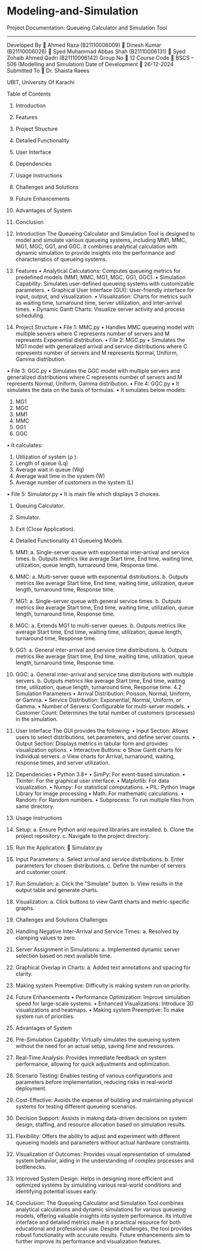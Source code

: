 # Modeling-and-Simulation

Project Documentation: Queueing Calculator and Simulation Tool 

________________________________________

Developed By
	Ahmed Raza (B21110006009)
	Dinesh Kumar (B21110006026)
	Syed Muhammad Abbas Shah (B21110006131)
	Syed Zohaib Ahmed Qadri (B21110006142)
Group No
	12
Course Code
	BSCS – 506 (Modelling and Simulation) 
Date of Development
	26-12-2024
Submitted To
	Dr. Shaista Raees

UBIT, University Of Karachi
 
Table of Contents
1.	Introduction
2.	Features
3.	Project Structure
4.	Detailed Functionality
5.	User Interface
6.	Dependencies
7.	Usage Instructions
8.	Challenges and Solutions
9.	Future Enhancements
10.	Advantages of System
11.	Conclusion














1. Introduction
The Queueing Calculator and Simulation Tool is designed to model and simulate various queueing systems, including MM1, MMC, MG1, MGC, GG1, and GGC. It combines analytical calculation with dynamic simulation to provide insights into the performance and characteristics of queueing systems.
2. Features
•	Analytical Calculations: Computes queueing metrics for predefined models (MM1, MMC, MG1, MGC, GG1, GGC).
•	Simulation Capability: Simulates user-defined queueing systems with customizable parameters.
•	Graphical User Interface (GUI): User-friendly interface for input, output, and visualization.
•	Visualization: Charts for metrics such as waiting time, turnaround time, server utilization, and inter-arrival times.
•	Dynamic Gantt Charts: Visualize server activity and process scheduling.
3. Project Structure
•	File 1: MMC.py 
•	Handles MMC queueing model with multiple servers where C represents number of servers and M represents Exponential distribution.
•	File 2: MGC.py 
•	Simulates the MG1 model with generalized arrival and service distributions where C represents number of servers and M represents Normal, Uniform, Gamma distribution.

•	File 3: GGC.py 
•	Simulates the GGC model with multiple servers and generalized distributions where C represents number of servers and M represents Normal, Uniform, Gamma distribution.
•	File 4: GGC.py 
•	It simulates the data on the basis of formulas.
•	It simulates below models:
1.	MG1
2.	MGC
3.	MM1
4.	MMC
5.	GG1
6.	GGC

•	It calculates:
1.	Utilization of system (ρ ).
2.	Length of queue (Lq)
3.	Average wait in queue (Wq)
4.	Average wait time in the system (W)
5.	Average number of customers in the system (L)

•	File 5: Simulator.py 
•	It is main file which displays 3 choices.
1.	Queuing Calculator.
2.	Simulator.
3.	Exit (Close Application).

4. Detailed Functionality
4.1 Queueing Models
1.	MM1:
a.	Single-server queue with exponential inter-arrival and service times.
b.	Outputs metrics like average Start time, End time, waiting time, utilization, queue length, turnaround time, Response time.
2.	MMC:
a.	Multi-server queue with exponential distributions.
b.	Outputs metrics like average Start time, End time, waiting time, utilization, queue length, turnaround time, Response time.
3.	MG1:
a.	Single-server queue with general service times.
b.	Outputs metrics like average Start time, End time, waiting time, utilization, queue length, turnaround time, Response time.
4.	MGC:
a.	Extends MG1 to multi-server queues.
b.	Outputs metrics like average Start time, End time, waiting time, utilization, queue length, turnaround time, Response time.
5.	GG1:
a.	General inter-arrival and service time distributions.
b.	Outputs metrics like average Start time, End time, waiting time, utilization, queue length, turnaround time, Response time.
6.	GGC:
a.	General inter-arrival and service time distributions with multiple servers.
b.	Outputs metrics like average Start time, End time, waiting time, utilization, queue length, turnaround time, Response time.
4.2 Simulation Parameters
•	Arrival Distribution: Poisson, Normal, Uniform, or Gamma.
•	Service Distribution: Exponential, Normal, Uniform, or Gamma.
•	Number of Servers: Configurable for multi-server models.
•	Customer Count: Determines the total number of customers (processes) in the simulation.
5. User Interface
The GUI provides the following:
•	Input Section: Allows users to select distributions, set parameters, and define server counts.
•	Output Section: Displays metrics in tabular form and provides visualization options.
•	Interactive Buttons: 
o	Show Gantt charts for individual servers.
o	View charts for Arrival, turnaround, waiting, response times, and server utilization.
6. Dependencies
•	Python 3.8+
•	SimPy: For event-based simulation.
•	Tkinter: For the graphical user interface.
•	Matplotlib: For data visualization.
•	Numpy: For statistical computations.
•	PIL: Python Image Library for image processing 
•	Math: For mathematic calculations.
•	Random: For Random numbers.
•	Subprocess: To run multiple files from same directory.
7. Usage Instructions
1.	Setup:
a.	Ensure Python and required libraries are installed.
b.	Clone the project repository.
c.	Navigate to the project directory.
2.	Run the Application:
	Simulator.py 
3.	Input Parameters:
a.	Select arrival and service distributions.
b.	Enter parameters for chosen distributions.
c.	Define the number of servers and customer count.
4.	Run Simulation:
a.	Click the "Simulate" button.
b.	View results in the output table and generate charts.
5.	Visualization:
a.	Click buttons to view Gantt charts and metric-specific graphs.
8. Challenges and Solutions
Challenges
1.	Handling Negative Inter-Arrival and Service Times: 
a.	Resolved by clamping values to zero.
2.	Server Assignment in Simulations: 
a.	Implemented dynamic server selection based on next available time.
3.	Graphical Overlap in Charts: 
a.	Added text annotations and spacing for clarity.
4.	Making system Preemptive: Difficulty is making system run on priority. 
9. Future Enhancements
•	Performance Optimization: Improve simulation speed for large-scale systems.
•	Enhanced Visualizations: Introduce 3D visualizations and heatmaps.
•	Making system Preemptive: To make system run of priorities. 

10. Advantages of System
1.	Pre-Simulation Capability: Virtually simulates the queueing system without the need for an actual setup, saving time and resources.
2.	Real-Time Analysis: Provides immediate feedback on system performance, allowing for quick adjustments and optimization.
3.	Scenario Testing: Enables testing of various configurations and parameters before implementation, reducing risks in real-world deployment.
4.	Cost-Effective: Avoids the expense of building and maintaining physical systems for testing different queueing scenarios.
5.	Decision Support: Assists in making data-driven decisions on system design, staffing, and resource allocation based on simulation results.
6.	Flexibility: Offers the ability to adjust and experiment with different queueing models and parameters without actual hardware constraints.
7.	Visualization of Outcomes: Provides visual representation of simulated system behavior, aiding in the understanding of complex processes and bottlenecks.
8.	Improved System Design: Helps in designing more efficient and optimized systems by simulating various real-world conditions and identifying potential issues early.
11. Conclusion:
The Queueing Calculator and Simulation Tool combines analytical calculations and dynamic simulations for various queueing models, offering valuable insights into system performance. Its intuitive interface and detailed metrics make it a practical resource for both educational and professional use. Despite challenges, the tool provides robust functionality with accurate results. Future enhancements aim to further improve its performance and visualization features.
